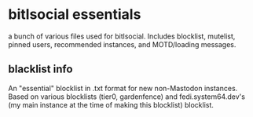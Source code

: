 # bitlsocial essentials
a bunch of various files used for bitlsocial. Includes blocklist, mutelist, pinned users, recommended instances, and MOTD/loading messages.

## blacklist info
An "essential" blocklist in .txt format for new non-Mastodon instances. Based on various blocklists (tier0, gardenfence) and fedi.system64.dev's (my main instance at the time of making this blocklist) blocklist.
